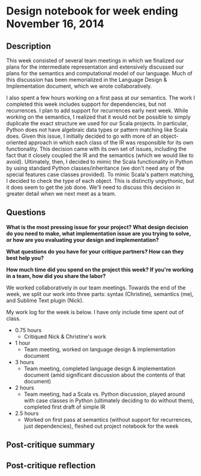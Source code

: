 # Design notebook for week ending November 16, 2014

## Description

This week consisted of several team meetings in which we finalized our plans for the intermediate representation and extensively discussed our plans for the semantics and computational model of our language. Much of this discussion has been memorialized in the Language Design & Implementation document, which we wrote collaboratively.

I also spent a few hours working on a first pass at our semantics. The work I completed this week includes support for dependencies, but not recurrences. I plan to add support for recurrences early next week. While working on the semantics, I realized that it would not be possible to simply duplicate the exact structure we used for our Scala projects. In particular, Python does not have algebraic data types or pattern matching like Scala does. Given this issue, I initially decided to go with more of an object-oriented approach in which each class of the IR was responsible for its own functionality. This decision came with its own set of issues, including the fact that it closely coupled the IR and the semantics (which we would like to avoid). Ultimately, then, I decided to mimic the Scala functionality in Python by using standard Python classes/inheritance (we don't need any of the special features case classes provided). To mimic Scala's pattern matching, I decided to check the type of each object. This is distinctly unpythonic, but it does seem to get the job done. We'll need to discuss this decision in greater detail when we next meet as a team.


## Questions

**What is the most pressing issue for your project? What design decision do
you need to make, what implementation issue are you trying to solve, or how
are you evaluating your design and implementation?**

**What questions do you have for your critique partners? How can they best help
you?**

**How much time did you spend on the project this week? If you're working in a
team, how did you share the labor?**

We worked collaboratively in our team meetings. Towards the end of the week, we split our work into three parts: syntax (Christine), semantics (me), and Sublime Text plugin (Nick).

My work log for the week is below. I have only include time spent out of class.

* 0.75 hours
  * Critiqued Nick & Christine's work
* 1 hour
  * Team meeting, worked on language design & implementation document
* 3 hours
  * Team meeting, completed language design & implementation document (amid significant discussion about the contents of that document)
* 2 hours
  * Team meeting, had a Scala vs. Python discussion, played around with case classes in Python (ultimately deciding to do without them), completed first draft of simple IR
* 2.5 hours
  * Worked on first pass at semantics (without support for recurrences, just dependencies), fleshed out project notebook for the week

## Post-critique summary

## Post-critique reflection
